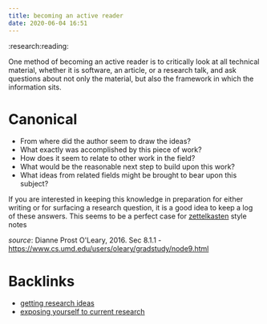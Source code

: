 ```yaml
---
title: becoming an active reader
date: 2020-06-04 16:51
---
```


:research:reading:

One method of becoming an active reader is to critically look at all technical material,
whether it is software, an article, or a research talk, and ask questions about not only
the material, but also the framework in which the information sits.

# Canonical

  * From where did the author seem to draw the ideas?
  * What exactly was accomplished by this piece of work?
  * How does it seem to relate to other work in the field?
  * What would be the reasonable next step to build upon this work?
  * What ideas from related fields might be brought to bear upon this subject?

If you are interested in keeping this knowledge in preparation for either writing or for
surfacing a research question, it is a good idea to keep a log of these answers. This seems
to be a perfect case for [zettelkasten](54) style notes

*source*: Dianne Prost O'Leary, 2016. Sec 8.1.1  - https://www.cs.umd.edu/users/oleary/gradstudy/node9.html

# Backlinks
  - [getting research ideas](100)
  - [exposing yourself to current research](102)
